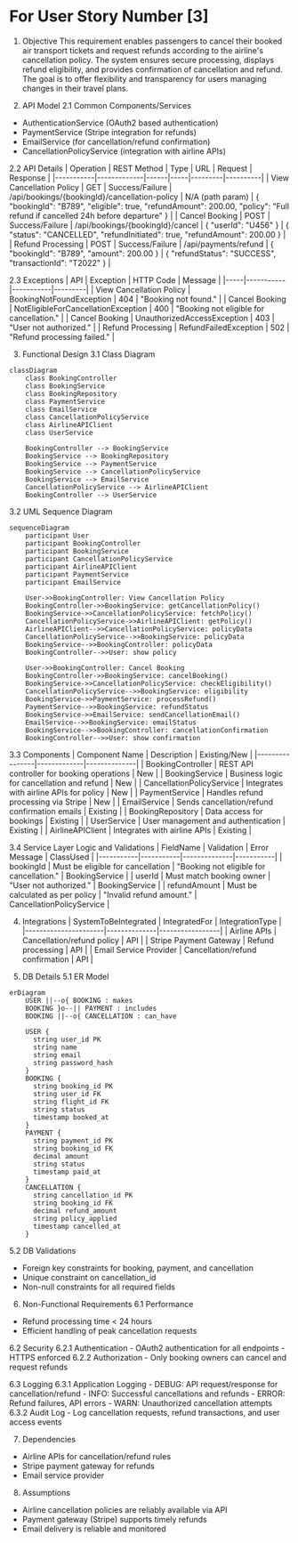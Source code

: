 # For User Story Number [3]

1. Objective
This requirement enables passengers to cancel their booked air transport tickets and request refunds according to the airline's cancellation policy. The system ensures secure processing, displays refund eligibility, and provides confirmation of cancellation and refund. The goal is to offer flexibility and transparency for users managing changes in their travel plans.

2. API Model
  2.1 Common Components/Services
  - AuthenticationService (OAuth2 based authentication)
  - PaymentService (Stripe integration for refunds)
  - EmailService (for cancellation/refund confirmation)
  - CancellationPolicyService (integration with airline APIs)

  2.2 API Details
| Operation | REST Method | Type | URL | Request | Response |
|-----------|-------------|------|-----|---------|----------|
| View Cancellation Policy | GET | Success/Failure | /api/bookings/{bookingId}/cancellation-policy | N/A (path param) | { "bookingId": "B789", "eligible": true, "refundAmount": 200.00, "policy": "Full refund if cancelled 24h before departure" } |
| Cancel Booking | POST | Success/Failure | /api/bookings/{bookingId}/cancel | { "userId": "U456" } | { "status": "CANCELLED", "refundInitiated": true, "refundAmount": 200.00 } |
| Refund Processing | POST | Success/Failure | /api/payments/refund | { "bookingId": "B789", "amount": 200.00 } | { "refundStatus": "SUCCESS", "transactionId": "T2022" } |

  2.3 Exceptions
| API | Exception | HTTP Code | Message |
|-----|-----------|-----------|---------|
| View Cancellation Policy | BookingNotFoundException | 404 | "Booking not found." |
| Cancel Booking | NotEligibleForCancellationException | 400 | "Booking not eligible for cancellation." |
| Cancel Booking | UnauthorizedAccessException | 403 | "User not authorized." |
| Refund Processing | RefundFailedException | 502 | "Refund processing failed." |

3. Functional Design
  3.1 Class Diagram
```mermaid
classDiagram
    class BookingController
    class BookingService
    class BookingRepository
    class PaymentService
    class EmailService
    class CancellationPolicyService
    class AirlineAPIClient
    class UserService

    BookingController --> BookingService
    BookingService --> BookingRepository
    BookingService --> PaymentService
    BookingService --> CancellationPolicyService
    BookingService --> EmailService
    CancellationPolicyService --> AirlineAPIClient
    BookingController --> UserService
```

  3.2 UML Sequence Diagram
```mermaid
sequenceDiagram
    participant User
    participant BookingController
    participant BookingService
    participant CancellationPolicyService
    participant AirlineAPIClient
    participant PaymentService
    participant EmailService

    User->>BookingController: View Cancellation Policy
    BookingController->>BookingService: getCancellationPolicy()
    BookingService->>CancellationPolicyService: fetchPolicy()
    CancellationPolicyService->>AirlineAPIClient: getPolicy()
    AirlineAPIClient-->>CancellationPolicyService: policyData
    CancellationPolicyService-->>BookingService: policyData
    BookingService-->>BookingController: policyData
    BookingController-->>User: show policy

    User->>BookingController: Cancel Booking
    BookingController->>BookingService: cancelBooking()
    BookingService->>CancellationPolicyService: checkEligibility()
    CancellationPolicyService-->>BookingService: eligibility
    BookingService->>PaymentService: processRefund()
    PaymentService-->>BookingService: refundStatus
    BookingService->>EmailService: sendCancellationEmail()
    EmailService-->>BookingService: emailStatus
    BookingService-->>BookingController: cancellationConfirmation
    BookingController-->>User: show confirmation
```

  3.3 Components
| Component Name | Description | Existing/New |
|----------------|-------------|--------------|
| BookingController | REST API controller for booking operations | New |
| BookingService | Business logic for cancellation and refund | New |
| CancellationPolicyService | Integrates with airline APIs for policy | New |
| PaymentService | Handles refund processing via Stripe | New |
| EmailService | Sends cancellation/refund confirmation emails | Existing |
| BookingRepository | Data access for bookings | Existing |
| UserService | User management and authentication | Existing |
| AirlineAPIClient | Integrates with airline APIs | Existing |

  3.4 Service Layer Logic and Validations
| FieldName | Validation | Error Message | ClassUsed |
|-----------|-----------|--------------|-----------|
| bookingId | Must be eligible for cancellation | "Booking not eligible for cancellation." | BookingService |
| userId | Must match booking owner | "User not authorized." | BookingService |
| refundAmount | Must be calculated as per policy | "Invalid refund amount." | CancellationPolicyService |

4. Integrations
| SystemToBeIntegrated | IntegratedFor | IntegrationType |
|----------------------|--------------|-----------------|
| Airline APIs | Cancellation/refund policy | API |
| Stripe Payment Gateway | Refund processing | API |
| Email Service Provider | Cancellation/refund confirmation | API |

5. DB Details
  5.1 ER Model
```mermaid
erDiagram
    USER ||--o{ BOOKING : makes
    BOOKING }o--|| PAYMENT : includes
    BOOKING ||--o{ CANCELLATION : can_have

    USER {
      string user_id PK
      string name
      string email
      string password_hash
    }
    BOOKING {
      string booking_id PK
      string user_id FK
      string flight_id FK
      string status
      timestamp booked_at
    }
    PAYMENT {
      string payment_id PK
      string booking_id FK
      decimal amount
      string status
      timestamp paid_at
    }
    CANCELLATION {
      string cancellation_id PK
      string booking_id FK
      decimal refund_amount
      string policy_applied
      timestamp cancelled_at
    }
```

  5.2 DB Validations
- Foreign key constraints for booking, payment, and cancellation
- Unique constraint on cancellation_id
- Non-null constraints for all required fields

6. Non-Functional Requirements
  6.1 Performance
  - Refund processing time < 24 hours
  - Efficient handling of peak cancellation requests

  6.2 Security
    6.2.1 Authentication
    - OAuth2 authentication for all endpoints
    - HTTPS enforced
    6.2.2 Authorization
    - Only booking owners can cancel and request refunds

  6.3 Logging
    6.3.1 Application Logging
    - DEBUG: API request/response for cancellation/refund
    - INFO: Successful cancellations and refunds
    - ERROR: Refund failures, API errors
    - WARN: Unauthorized cancellation attempts
    6.3.2 Audit Log
    - Log cancellation requests, refund transactions, and user access events

7. Dependencies
- Airline APIs for cancellation/refund rules
- Stripe payment gateway for refunds
- Email service provider

8. Assumptions
- Airline cancellation policies are reliably available via API
- Payment gateway (Stripe) supports timely refunds
- Email delivery is reliable and monitored

